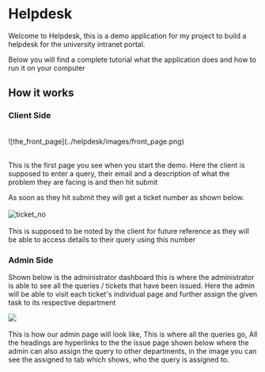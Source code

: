 # Helpdesk

Welcome to Helpdesk, this is a demo application for my project to build a helpdesk for the university intranet portal.

Below you will find a complete tutorial what the application does and how to run it
on your computer

## How it works
### Client Side
<br />
![the_front_page](../helpdesk/images/front_page.png)
<br /><br />

This is the first page you see when you start the demo. Here the client is supposed to enter a query, their email and a description of what the problem they are facing is and then hit submit

As soon as they hit submit they will get a ticket number as shown below.
<br /><br />
![ticket_no](../helpdesk/images/ticket_no.png)
<br /><br />
This is supposed to be noted by the client for future reference as they will be able to access details to their query using this number

### Admin Side

Shown below is the administrator dashboard this is where the administrator is able to see all the queries / tickets that have been issued. Here the admin will be able to visit each ticket's individual page and further assign the given task to its respective department

![](../helpdesk/images/admin.png)<br />
<br />
This is how our admin page will look like, This is where all the queries go, All the headings are hyperlinks to the the issue page shown below where the admin can also assign the query to other departments, in the image you can see the assigned to tab which shows, who the query is assigned to.

